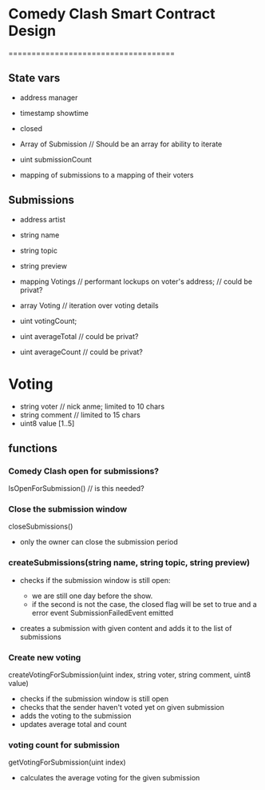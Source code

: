 # Comedy Clash Smart Contract Design
====================================


## State vars

- address manager
- timestamp showtime
- closed

- Array of Submission // Should be an array for ability to iterate
- uint submissionCount

- mapping of submissions to a mapping of their voters

## Submissions
- address artist
- string name
- string topic
- string preview
- mapping Votings // performant lockups on voter's address; // could be privat?
- array Voting // iteration over voting details
- uint votingCount;

- uint averageTotal // could be privat?
- uint averageCount // could be privat?

# Voting

- string voter // nick anme; limited to 10 chars
- string comment // limited to 15 chars
- uint8 value [1..5]

## functions

### Comedy Clash open for submissions?
IsOpenForSubmission() // is this needed?

### Close the submission window
closeSubmissions()

- only the owner can close the submission period

### createSubmissions(string name, string topic, string preview)
- checks if the submission window is still open:
    - we are still one day before the show. 
    - if the second is not the case, the closed flag will be set to true
      and a error event SubmissionFailedEvent emitted
    
- creates a submission with given content and adds it to the list of submissions

### Create new voting
createVotingForSubmission(uint index, string voter, string comment, uint8 value)

- checks if the submission window is still open
- checks that the sender haven't voted yet on given submission
- adds the voting to the submission 
- updates average total and count

### voting count for submission
getVotingForSubmission(uint index) 
- calculates the average voting for the given submission


